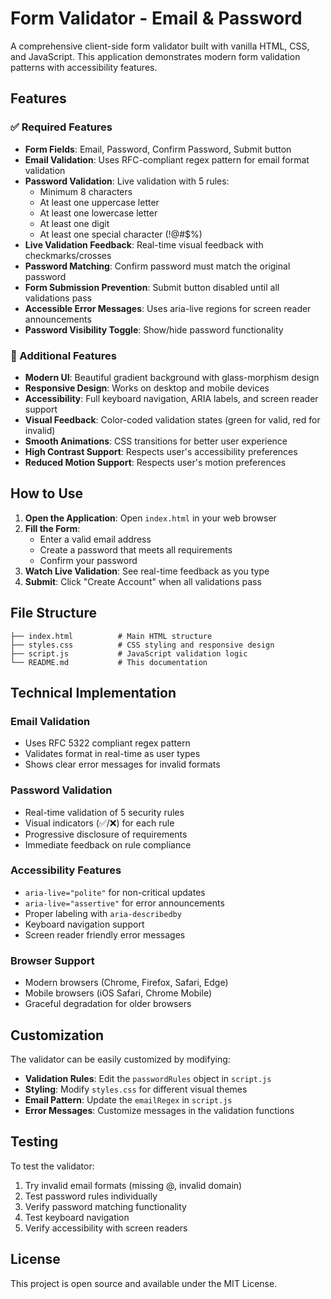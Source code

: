 # Form Validator - Email & Password

A comprehensive client-side form validator built with vanilla HTML, CSS, and JavaScript. This application demonstrates modern form validation patterns with accessibility features.

## Features

### ✅ Required Features
- **Form Fields**: Email, Password, Confirm Password, Submit button
- **Email Validation**: Uses RFC-compliant regex pattern for email format validation
- **Password Validation**: Live validation with 5 rules:
  - Minimum 8 characters
  - At least one uppercase letter
  - At least one lowercase letter
  - At least one digit
  - At least one special character (!@#$%)
- **Live Validation Feedback**: Real-time visual feedback with checkmarks/crosses
- **Password Matching**: Confirm password must match the original password
- **Form Submission Prevention**: Submit button disabled until all validations pass
- **Accessible Error Messages**: Uses aria-live regions for screen reader announcements
- **Password Visibility Toggle**: Show/hide password functionality

### 🎨 Additional Features
- **Modern UI**: Beautiful gradient background with glass-morphism design
- **Responsive Design**: Works on desktop and mobile devices
- **Accessibility**: Full keyboard navigation, ARIA labels, and screen reader support
- **Visual Feedback**: Color-coded validation states (green for valid, red for invalid)
- **Smooth Animations**: CSS transitions for better user experience
- **High Contrast Support**: Respects user's accessibility preferences
- **Reduced Motion Support**: Respects user's motion preferences

## How to Use

1. **Open the Application**: Open `index.html` in your web browser
2. **Fill the Form**:
   - Enter a valid email address
   - Create a password that meets all requirements
   - Confirm your password
3. **Watch Live Validation**: See real-time feedback as you type
4. **Submit**: Click "Create Account" when all validations pass

## File Structure

```
├── index.html          # Main HTML structure
├── styles.css          # CSS styling and responsive design
├── script.js           # JavaScript validation logic
└── README.md           # This documentation
```

## Technical Implementation

### Email Validation
- Uses RFC 5322 compliant regex pattern
- Validates format in real-time as user types
- Shows clear error messages for invalid formats

### Password Validation
- Real-time validation of 5 security rules
- Visual indicators (✅/❌) for each rule
- Progressive disclosure of requirements
- Immediate feedback on rule compliance

### Accessibility Features
- `aria-live="polite"` for non-critical updates
- `aria-live="assertive"` for error announcements
- Proper labeling with `aria-describedby`
- Keyboard navigation support
- Screen reader friendly error messages

### Browser Support
- Modern browsers (Chrome, Firefox, Safari, Edge)
- Mobile browsers (iOS Safari, Chrome Mobile)
- Graceful degradation for older browsers

## Customization

The validator can be easily customized by modifying:
- **Validation Rules**: Edit the `passwordRules` object in `script.js`
- **Styling**: Modify `styles.css` for different visual themes
- **Email Pattern**: Update the `emailRegex` in `script.js`
- **Error Messages**: Customize messages in the validation functions

## Testing

To test the validator:
1. Try invalid email formats (missing @, invalid domain)
2. Test password rules individually
3. Verify password matching functionality
4. Test keyboard navigation
5. Verify accessibility with screen readers

## License

This project is open source and available under the MIT License.
